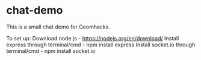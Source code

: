 # chat-demo
This is a small chat demo for Geomhacks.

To set up:
Download node.js - https://nodejs.org/en/download/
Install express through terminal/cmd - npm install express
Install socket.io through terminal/cmd - npm install socket.io
